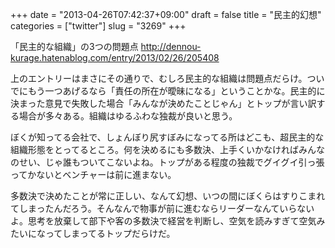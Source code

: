 +++
date = "2013-04-26T07:42:37+09:00"
draft = false
title = "民主的幻想"
categories = ["twitter"]
slug = "3269"
+++

「民主的な組織」の3つの問題点 <a href="http://dennou-kurage.hatenablog.com/entry/2013/02/26/205408">http://dennou-kurage.hatenablog.com/entry/2013/02/26/205408</a>

上のエントリーはまさにその通りで、むしろ民主的な組織は問題点だらけ。ついでにもう一つあげるなら「責任の所在が曖昧になる」ということかな。民主的に決まった意見で失敗した場合「みんなが決めたことじゃん」とトップが言い訳する場合が多々ある。組織はゆるふわな独裁が良いと思う。

ぼくが知ってる会社で、しょんぼり尻すぼみになってる所はどこも、超民主的な組織形態をとってるところ。何を決めるにも多数決、上手くいかなければみんなのせい、じゃ誰もついてこないよね。トップがある程度の独裁でグイグイ引っ張ってかないとベンチャーは前に進まない。

多数決で決めたことが常に正しい、なんて幻想、いつの間にぼくらはすりこまれてしまったんだろう。そんなんで物事が前に進むならリーダーなんていらないよ。思考を放棄して部下や客の多数決で経営を判断し、空気を読みすぎて空気みたいになってしまってるトップだらけだ。

